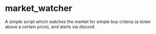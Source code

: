 # market_watcher
A simple script which watches the market for simple buy criteria (a ticker above a certain price), and alerts via discord.
